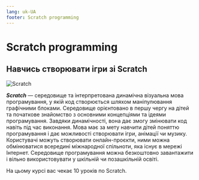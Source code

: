 ```yaml
---
lang: uk-UA
footer: Scratch programming
---
```


# Scratch programming

## Навчись створювати ігри зі Scratch

![Scratch](https://test-osvita-code-v2.github.io/scratch/assets/images/scratch.jpg)


***Scratch*** — середовище та інтерпретована динамічна візуальна мова програмування, у якій код створюється шляхом маніпулювання графічними блоками. Середовище орієнтовано в першу чергу на дітей та початкове знайомство з основними концепціями та ідеями програмування. Завдяки динамічності, вона дає змогу змінювати код навіть під час виконання. Мова має за мету навчити дітей поняттю програмування і дає можливості створювати ігри, анімації чи музику. Користувачі можуть створювати онлайн-проєкти, ними можна обмінюватися всередині міжнародної спільноти, яка існує в мережі Інтернет. Середовище програмування можна безкоштовно завантажити і вільно використовувати у шкільній чи позашкільній освіті.

На цьому курсі вас чекає 10 уроків по Scratch.